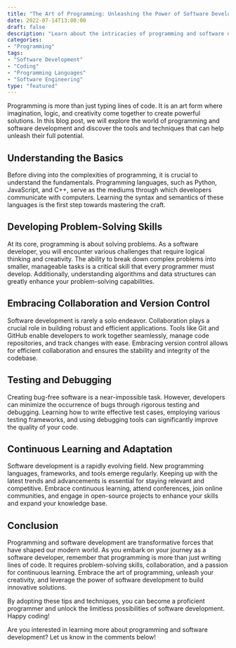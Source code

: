 ```yaml
--- 
title: "The Art of Programming: Unleashing the Power of Software Development"
date: 2022-07-14T13:00:00
draft: false 
description: "Learn about the intricacies of programming and software development, and how to harness their power in this comprehensive guide."
categories: 
- "Programming"
tags: 
- "Software Development"
- "Coding"
- "Programming Languages"
- "Software Engineering"
type: "featured" 
--- 
```


Programming is more than just typing lines of code. It is an art form where imagination, logic, and creativity come together to create powerful solutions. In this blog post, we will explore the world of programming and software development and discover the tools and techniques that can help unleash their full potential.

## Understanding the Basics

Before diving into the complexities of programming, it is crucial to understand the fundamentals. Programming languages, such as Python, JavaScript, and C++, serve as the mediums through which developers communicate with computers. Learning the syntax and semantics of these languages is the first step towards mastering the craft.

## Developing Problem-Solving Skills

At its core, programming is about solving problems. As a software developer, you will encounter various challenges that require logical thinking and creativity. The ability to break down complex problems into smaller, manageable tasks is a critical skill that every programmer must develop. Additionally, understanding algorithms and data structures can greatly enhance your problem-solving capabilities.

## Embracing Collaboration and Version Control

Software development is rarely a solo endeavor. Collaboration plays a crucial role in building robust and efficient applications. Tools like Git and GitHub enable developers to work together seamlessly, manage code repositories, and track changes with ease. Embracing version control allows for efficient collaboration and ensures the stability and integrity of the codebase.

## Testing and Debugging

Creating bug-free software is a near-impossible task. However, developers can minimize the occurrence of bugs through rigorous testing and debugging. Learning how to write effective test cases, employing various testing frameworks, and using debugging tools can significantly improve the quality of your code.

## Continuous Learning and Adaptation

Software development is a rapidly evolving field. New programming languages, frameworks, and tools emerge regularly. Keeping up with the latest trends and advancements is essential for staying relevant and competitive. Embrace continuous learning, attend conferences, join online communities, and engage in open-source projects to enhance your skills and expand your knowledge base.

## Conclusion

Programming and software development are transformative forces that have shaped our modern world. As you embark on your journey as a software developer, remember that programming is more than just writing lines of code. It requires problem-solving skills, collaboration, and a passion for continuous learning. Embrace the art of programming, unleash your creativity, and leverage the power of software development to build innovative solutions.

By adopting these tips and techniques, you can become a proficient programmer and unlock the limitless possibilities of software development. Happy coding!

Are you interested in learning more about programming and software development? Let us know in the comments below!
